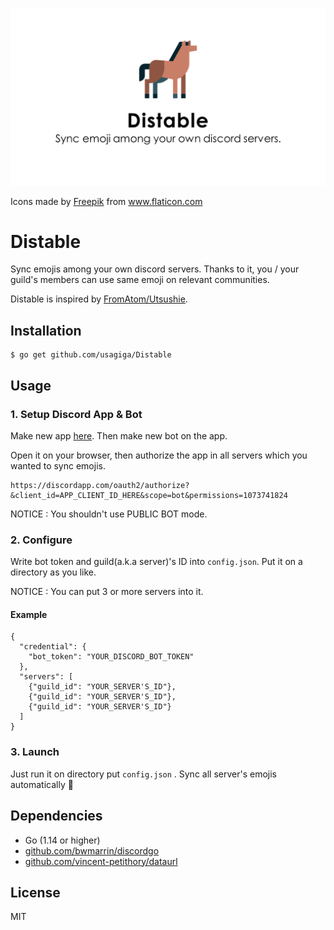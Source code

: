 ![distable](distable.png)

<div>Icons made by <a href="https://www.flaticon.com/authors/freepik" title="Freepik">Freepik</a> from <a href="https://www.flaticon.com/" title="Flaticon">www.flaticon.com</a></div>

# Distable
Sync emojis among your own discord servers.
Thanks to it, you / your guild's members can use same emoji on relevant communities.

Distable is inspired by [FromAtom/Utsushie](https://github.com/FromAtom/Utsushie).

## Installation

```shell script
$ go get github.com/usagiga/Distable
```

## Usage

### 1. Setup Discord App & Bot

Make new app [here](https://discordapp.com/developers/applications).
Then make new bot on the app.

Open it on your browser, then authorize the app in all servers which you wanted to sync emojis.

```
https://discordapp.com/oauth2/authorize?&client_id=APP_CLIENT_ID_HERE&scope=bot&permissions=1073741824
```

NOTICE : You shouldn't use PUBLIC BOT mode.


### 2. Configure

Write bot token and guild(a.k.a server)'s ID into `config.json`.
Put it on a directory as you like.

NOTICE : You can put 3 or more servers into it.

#### Example

```json:example
{
  "credential": {
    "bot_token": "YOUR_DISCORD_BOT_TOKEN"
  },
  "servers": [
    {"guild_id": "YOUR_SERVER'S_ID"},
    {"guild_id": "YOUR_SERVER'S_ID"},
    {"guild_id": "YOUR_SERVER'S_ID"}
  ]
}
```

### 3. Launch

Just run it on directory put `config.json` .
Sync all server's emojis automatically :tada:

## Dependencies

- Go (1.14 or higher)
- [github.com/bwmarrin/discordgo](https://github.com/bwmarrin/discordgo)
- [github.com/vincent-petithory/dataurl](https://github.com/vincent-petithory/dataurl)

## License

MIT
